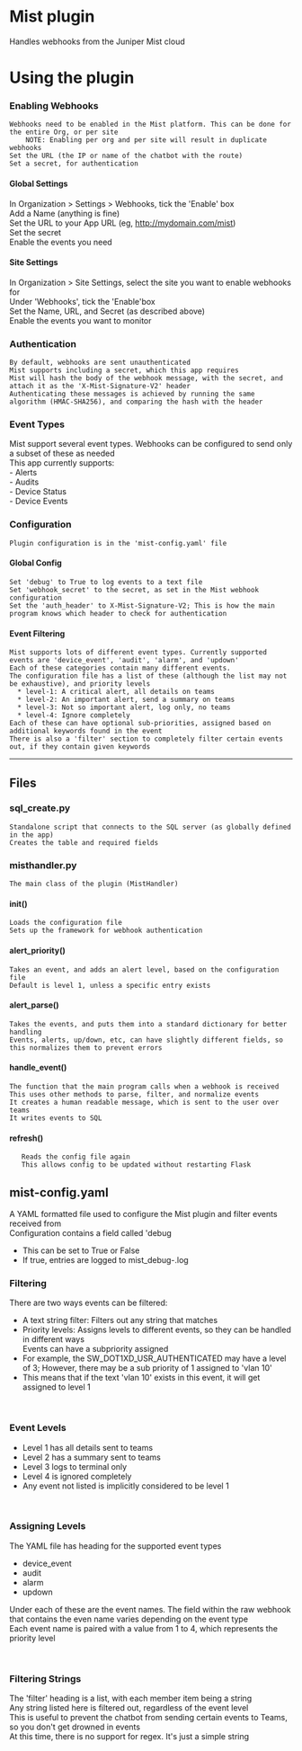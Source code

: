 # Mist plugin
Handles webhooks from the Juniper Mist cloud

# Using the plugin
### Enabling Webhooks
    Webhooks need to be enabled in the Mist platform. This can be done for the entire Org, or per site
        NOTE: Enabling per org and per site will result in duplicate webhooks
    Set the URL (the IP or name of the chatbot with the route)
    Set a secret, for authentication
    
#### Global Settings
  In Organization > Settings > Webhooks, tick the 'Enable' box  
  Add a Name (anything is fine)  
  Set the URL to your App URL (eg, http://mydomain.com/mist)  
  Set the secret  
  Enable the events you need  

#### Site Settings
  In Organization > Site Settings, select the site you want to enable webhooks for  
  Under 'Webhooks', tick the 'Enable'box  
  Set the Name, URL, and Secret (as described above)  
  Enable the events you want to monitor  

### Authentication
    By default, webhooks are sent unauthenticated  
    Mist supports including a secret, which this app requires  
    Mist will hash the body of the webhook message, with the secret, and attach it as the 'X-Mist-Signature-V2' header  
    Authenticating these messages is achieved by running the same algorithm (HMAC-SHA256), and comparing the hash with the header  
    
### Event Types
  Mist support several event types. Webhooks can be configured to send only a subset of these as needed  
  This app currently supports:  
    - Alerts  
    - Audits  
    - Device Status  
    - Device Events  

### Configuration
    Plugin configuration is in the 'mist-config.yaml' file
    
#### Global Config
    Set 'debug' to True to log events to a text file
    Set 'webhook_secret' to the secret, as set in the Mist webhook configuration
    Set the 'auth_header' to X-Mist-Signature-V2; This is how the main program knows which header to check for authentication

#### Event Filtering
    Mist supports lots of different event types. Currently supported events are 'device_event', 'audit', 'alarm', and 'updown'
    Each of these categories contain many different events.
    The configuration file has a list of these (although the list may not be exhaustive), and priority levels
      * level-1: A critical alert, all details on teams
      * level-2: An important alert, send a summary on teams
      * level-3: Not so important alert, log only, no teams
      * level-4: Ignore completely
    Each of these can have optional sub-priorities, assigned based on additional keywords found in the event
    There is also a 'filter' section to completely filter certain events out, if they contain given keywords
    

- - - -
## Files
### sql_create.py
    Standalone script that connects to the SQL server (as globally defined in the app)
    Creates the table and required fields

### misthandler.py
    The main class of the plugin (MistHandler)
    
#### __init__()
    Loads the configuration file
    Sets up the framework for webhook authentication
    
#### alert_priority()
    Takes an event, and adds an alert level, based on the configuration file
    Default is level 1, unless a specific entry exists

#### alert_parse()
    Takes the events, and puts them into a standard dictionary for better handling
    Events, alerts, up/down, etc, can have slightly different fields, so this normalizes them to prevent errors

#### handle_event()
    The function that the main program calls when a webhook is received
    This uses other methods to parse, filter, and normalize events
    It creates a human readable message, which is sent to the user over teams
    It writes events to SQL
    
#### refresh()
       Reads the config file again
       This allows config to be updated without restarting Flask

## mist-config.yaml
A YAML formatted file used to configure the Mist plugin and filter events received from  
Configuration contains a field called 'debug
* This can be set to True or False
* If true, entries are logged to mist_debug-<date>.log
  
### Filtering
There are two ways events can be filtered:  
* A text string filter: Filters out any string that matches  
* Priority levels: Assigns levels to different events, so they can be handled in different ways  
Events can have a subpriority assigned
* For example, the SW_DOT1XD_USR_AUTHENTICATED may have a level of 3; However, there may be a sub priority of 1 assigned to 'vlan 10'
* This means that if the text 'vlan 10' exists in this event, it will get assigned to level 1

&nbsp;<br>
### Event Levels
  - Level 1 has all details sent to teams  
  - Level 2 has a summary sent to teams  
  - Level 3 logs to terminal only  
  - Level 4 is ignored completely  
  - Any event not listed is implicitly considered to be level 1  
  
&nbsp;<br>
### Assigning Levels
  The YAML file has heading for the supported event types  
  - device_event  
  - audit  
  - alarm  
  - updown  
  
  Under each of these are the event names. The field within the raw webhook that contains the even name varies depending on the event type  
  Each event name is paired with a value from 1 to 4, which represents the priority level  
  
&nbsp;<br>
### Filtering Strings
  The 'filter' heading is a list, with each member item being a string  
  Any string listed here is filtered out, regardless of the event level  
  This is useful to prevent the chatbot from sending certain events to Teams, so you don't get drowned in events  
  At this time, there is no support for regex. It's just a simple string  
  
